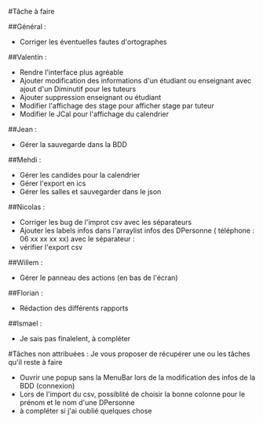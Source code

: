 #Tâche à faire

##Général :

- Corriger les éventuelles fautes d'ortographes

##Valentin :
- Rendre l'interface plus agréable
- Ajouter modification des informations d'un étudiant ou enseignant avec ajout d'un Diminutif pour les tuteurs
- Ajouter suppression enseignant ou étudiant
- Modifier l'affichage des stage pour afficher stage par tuteur
- Modifier le JCal pour l'affichage du calendrier

##Jean :
- Gérer la sauvegarde dans la BDD

##Mehdi :
- Gérer les candides pour la calendrier
- Gérer l'export en ics
- Gérer les salles et sauvegarder dans le json

##Nicolas :
- Corriger les bug de l'improt csv avec les séparateurs
- Ajouter les labels infos dans l'arraylist infos des DPersonne ( téléphone : 06 xx xx xx xx) avec le séparateur :
- vérifier l'export csv

##Willem :
- Gérer le panneau des actions (en bas de l'écran)

##Florian :
- Rédaction des différents rapports

##Ismael :
- Je sais pas finalelent, à compléter

#Tâches non attribuées :
Je vous proposer de récupérer une ou les tâches qu'il reste à faire
- Ouvrir une popup sans la MenuBar lors de la modification des infos de la BDD (connexion)
- Lors de l'import du csv, possiblité de choisir la bonne colonne pour le prénom et le nom d'une DPersonne
- à compléter si j'ai oublié quelques chose
